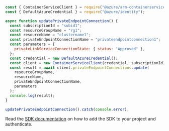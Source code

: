 ```javascript
const { ContainerServiceClient } = require("@azure/arm-containerservice");
const { DefaultAzureCredential } = require("@azure/identity");

async function updatePrivateEndpointConnection() {
  const subscriptionId = "subid1";
  const resourceGroupName = "rg1";
  const resourceName = "clustername1";
  const privateEndpointConnectionName = "privateendpointconnection1";
  const parameters = {
    privateLinkServiceConnectionState: { status: "Approved" },
  };
  const credential = new DefaultAzureCredential();
  const client = new ContainerServiceClient(credential, subscriptionId);
  const result = await client.privateEndpointConnections.update(
    resourceGroupName,
    resourceName,
    privateEndpointConnectionName,
    parameters
  );
  console.log(result);
}

updatePrivateEndpointConnection().catch(console.error);
```

Read the [SDK documentation](https://github.com/Azure/azure-sdk-for-js/blob/%40azure%2Farm-containerservice_16.1.0-beta.2/sdk/containerservice/arm-containerservice/README.md) on how to add the SDK to your project and authenticate.
